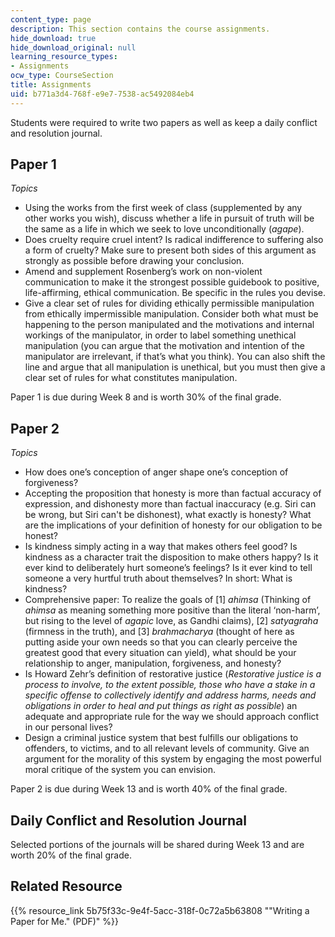 ```yaml
---
content_type: page
description: This section contains the course assignments.
hide_download: true
hide_download_original: null
learning_resource_types:
- Assignments
ocw_type: CourseSection
title: Assignments
uid: b771a3d4-768f-e9e7-7538-ac5492084eb4
---
```


Students were required to write two papers as well as keep a daily conflict and resolution journal.

Paper 1
-------

_Topics_

*   Using the works from the first week of class (supplemented by any other works you wish), discuss whether a life in pursuit of truth will be the same as a life in which we seek to love unconditionally (_agape_).
*   Does cruelty require cruel intent? Is radical indifference to suffering also a form of cruelty? Make sure to present both sides of this argument as strongly as possible before drawing your conclusion.
*   Amend and supplement Rosenberg’s work on non-violent communication to make it the strongest possible guidebook to positive, life-affirming, ethical communication. Be specific in the rules you devise.
*   Give a clear set of rules for dividing ethically permissible manipulation from ethically impermissible manipulation. Consider both what must be happening to the person manipulated and the motivations and internal workings of the manipulator, in order to label something unethical manipulation (you can argue that the motivation and intention of the manipulator are irrelevant, if that’s what you think). You can also shift the line and argue that all manipulation is unethical, but you must then give a clear set of rules for what constitutes manipulation.

Paper 1 is due during Week 8 and is worth 30% of the final grade.

Paper 2
-------

_Topics_

*   How does one’s conception of anger shape one’s conception of forgiveness?
*   Accepting the proposition that honesty is more than factual accuracy of expression, and dishonesty more than factual inaccuracy (e.g. Siri can be wrong, but Siri can't be dishonest), what exactly is honesty? What are the implications of your definition of honesty for our obligation to be honest?
*   Is kindness simply acting in a way that makes others feel good? Is kindness as a character trait the disposition to make others happy? Is it ever kind to deliberately hurt someone’s feelings? Is it ever kind to tell someone a very hurtful truth about themselves? In short: What is kindness?
*   Comprehensive paper: To realize the goals of \[1\] _ahimsa_ (Thinking of _ahimsa_ as meaning something more positive than the literal ‘non-harm’, but rising to the level of _agapic_ love, as Gandhi claims), \[2\] _satyagraha_ (firmness in the truth), and \[3\] _brahmacharya_ (thought of here as putting aside your own needs so that you can clearly perceive the greatest good that every situation can yield), what should be your relationship to anger, manipulation, forgiveness, and honesty?
*   Is Howard Zehr’s definition of restorative justice (_Restorative justice is a process to involve, to the extent possible, those who have a stake in a specific offense to collectively identify and address harms, needs and obligations in order to heal and put things as right as possible_) an adequate and appropriate rule for the way we should approach conflict in our personal lives?
*   Design a criminal justice system that best fulfills our obligations to offenders, to victims, and to all relevant levels of community. Give an argument for the morality of this system by engaging the most powerful moral critique of the system you can envision.

Paper 2 is due during Week 13 and is worth 40% of the final grade.

Daily Conflict and Resolution Journal
-------------------------------------

Selected portions of the journals will be shared during Week 13 and are worth 20% of the final grade.

Related Resource
----------------

{{% resource_link 5b75f33c-9e4f-5acc-318f-0c72a5b63808 "\"Writing a Paper for Me.\" (PDF)" %}}